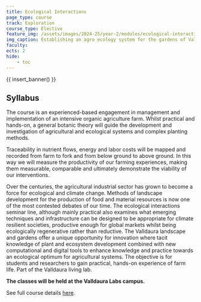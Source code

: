 ```yaml
---
title: Ecological Interactions
page_type: course
track: Exploration
course_type: Elective
feature_img: /assets/images/2024-25/year-2/modules/ecological-interactions.png
img_caption: Establishing an agro ecology system for the gardens of Valldaura 
faculty:
ects: 2
hide:
    - toc
---
```


{{ insert_banner() }}

## Syllabus

The course is an experienced-based engagement in management and implementation of an intensive organic agriculture farm. Whilst practical and hands-on, a general botanic theory will guide the development and investigation of agricultural and ecological systems and complex planting methods.

Traceability in nutrient flows, energy and labor costs will be mapped and recorded from farm to fork and from below ground to above ground. In this way we will measure the productivity of our farming experiences, making them measurable, comparable and ultimately demonstrate the viability of our interventions.

Over the centuries, the agricultural industrial sector has grown to become a force for ecological and climate change. Methods of landscape development for the production of food and material resources is now one of the most contested debates of our time. The ecological interactions seminar line, although mainly practical also examines what emerging techniques and infrastructure can be designed to be appropriate for climate resilient societies, productive enough for global markets whilst being ecologically regenerative rather than reductive. The Valldaura landscape and gardens offer a unique opportunity for innovation where tacit knowledge of plant and ecosystem development combined with new computational and digital tools to enhance knowledge and practice towards an ecological optimum for agricultural systems. The objective is for students and researchers to gain practical, hands-on experience of farm life. Part of the Valldaura living lab.

**The classes will be held at the Valldaura Labs campus.**

See full course details [here](https://blog.iaac.net/course/maebb01-23-24-ecological-interactions-agriculture-zero/).